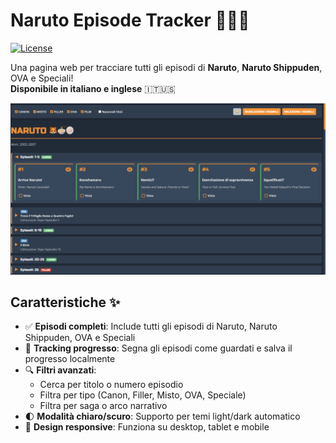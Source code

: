 
# Naruto Episode Tracker 🦊🍜🍥
[![License](https://img.shields.io/badge/License-MIT-blue.svg)](https://opensource.org/licenses/MIT)

Una pagina web per tracciare tutti gli episodi di **Naruto**, **Naruto Shippuden**, OVA e Speciali!  
**Disponibile in italiano e inglese** 🇮🇹🇺🇸

![Screenshot della Pagina](screenshot.png) 

## Caratteristiche ✨

- ✅ **Episodi completi**: Include tutti gli episodi di Naruto, Naruto Shippuden, OVA e Speciali
- 📝 **Tracking progresso**: Segna gli episodi come guardati e salva il progresso localmente
- 🔍 **Filtri avanzati**:
  - Cerca per titolo o numero episodio
  - Filtra per tipo (Canon, Filler, Misto, OVA, Speciale)
  - Filtra per saga o arco narrativo
- 🌓 **Modalità chiaro/scuro**: Supporto per temi light/dark automatico
- 📱 **Design responsive**: Funziona su desktop, tablet e mobile

